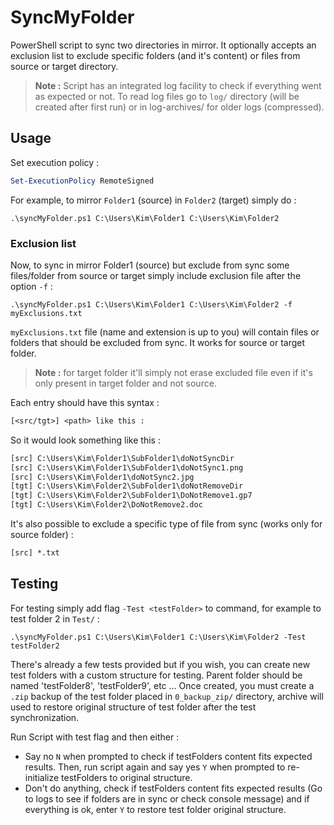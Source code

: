 # SyncMyFolder

PowerShell script to sync two directories in mirror. It optionally accepts an exclusion list to exclude specific folders (and it's content) or files from source or target directory.

> **Note :** Script has an integrated log facility to check if everything went as expected or not. To read log files go to `log/` directory (will be created after first run) or in log-archives/ for older logs (compressed).

## Usage

Set execution policy :

```ps1
Set-ExecutionPolicy RemoteSigned
```

For example, to mirror `Folder1` (source) in `Folder2` (target) simply do :

```console
.\syncMyFolder.ps1 C:\Users\Kim\Folder1 C:\Users\Kim\Folder2
```

### Exclusion list

Now, to sync in mirror Folder1 (source) but exclude from sync some files/folder from source or target simply include exclusion file after the option `-f` :

```console
.\syncMyFolder.ps1 C:\Users\Kim\Folder1 C:\Users\Kim\Folder2 -f myExclusions.txt
```

`myExclusions.txt` file (name and extension is up to you) will contain files or folders that should be excluded from sync. It works for source or target folder.

> **Note :** for target folder it'll simply not erase excluded file even if it's only present in target folder and not source.

Each entry should have this syntax :

```txt
[<src/tgt>] <path> like this :
```

So it would look something like this :

```txt
[src] C:\Users\Kim\Folder1\SubFolder1\doNotSyncDir
[src] C:\Users\Kim\Folder1\SubFolder1\doNotSync1.png
[src] C:\Users\Kim\Folder1\doNotSync2.jpg
[tgt] C:\Users\Kim\Folder2\SubFolder1\doNotRemoveDir
[tgt] C:\Users\Kim\Folder2\SubFolder1\DoNotRemove1.gp7
[tgt] C:\Users\Kim\Folder2\DoNotRemove2.doc
```

It's also possible to exclude a specific type of file from sync (works only for source folder) :

```txt
[src] *.txt
```

## Testing

For testing simply add flag `-Test <testFolder>` to command, for example to test folder 2 in `Test/` :

```console
.\syncMyFolder.ps1 C:\Users\Kim\Folder1 C:\Users\Kim\Folder2 -Test testFolder2
```

There's already a few tests provided but if you wish, you can create new test folders with a custom structure for testing. Parent folder should be named 'testFolder8', 'testFolder9', etc ... Once created, you must create a `.zip` backup of the test folder placed in `0_backup_zip/`  directory, archive will used to restore original structure of test folder after the test synchronization.

Run Script with test flag and then either :

- Say no `N` when prompted to check if testFolders content fits expected results. Then, run script again and say yes `Y` when prompted to re-initialize testFolders to original structure.
- Don't do anything, check if testFolders content fits expected results (Go to logs to see if folders are in sync or check console message) and if everything is ok, enter `Y` to restore test folder original structure.
